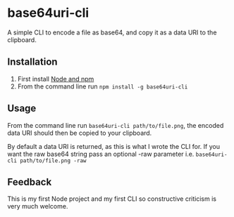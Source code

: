 # base64uri-cli

A simple CLI to encode a file as base64, and copy it as a data URI to the clipboard.

## Installation

1. First install [Node and npm](http://nodejs.org/)
2. From the command line run `npm install -g base64uri-cli`

## Usage

From the command line run `base64uri-cli path/to/file.png`, the encoded data URI should 
then be copied to your clipboard.

By default a data URI is returned, as this is what I wrote the CLI for.
If you want the raw base64 string pass an optional -raw parameter i.e. `base64uri-cli path/to/file.png -raw`

## Feedback

This is my first Node project and my first CLI so constructive criticism is very much welcome.